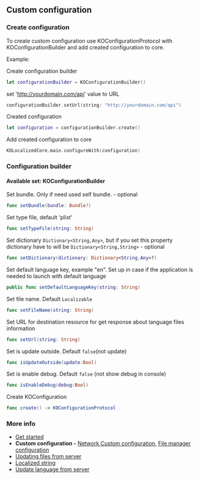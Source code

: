 ## Custom configuration

### Create configuration

To create custom configuration use KOConfigurationProtocol with  KOConfigurationBuilder
and add created configuration to core.

Example:

Create configuration builder
```swift
let configurationBuilder = KOConfigurationBuilder()
```
set 'http://yourdomain.com/api' value to URL
```swift
configurationBuilder.setUrl(string: "http://yourdomain.com/api")
```
Created configuration
```swift
let configuration = configurationBuilder.create()
```
Add created configuration to core
```swift
KOLocalizedCore.main.configureWith(configuration)
```
### Configuration builder
#### Available set: KOConfigurationBuilder

Set bundle. Only if need used self bundle.  - optional
```swift
func setBundle(bundle: Bundle?)
```
Set type file, default 'plist'
```swift
func setTypeFile(string: String)
```
Set dictionary ```Dictionary<String,Any>```, but if you set this property dictionary have to will be  ```Dictionary<String,String>``` - optional
```swift
func setDictionary(dictionary: Dictionary<String,Any>?)
```
Set default language key, example "en".  Set up in case if the application is needed to launch with default language
```swift
public func setDefaultLanguageKey(string: String)
```
Set file name. Default  ```Localizable```
 ```swift
func setFileName(string: String)
```
Set URL for destination resource for get response about language files information
```swift
func setUrl(string: String)
```
Set is update outside. Default  ```false```(not update)
```swift
func isUpdateOutside(update:Bool)
```
Set is enable debug. Default ```false``` (not show debug in console)
```swift
func isEnableDebug(debug:Bool)
```
Create KOConfiguration
```swift
func create() -> KOConfigurationProtocol
```
  ### More info 
  - [Get started](/Documentation/GetStarted.md)
  - **Custom configuration -** [Network Custom configuration](/Documentation/NetworkCustomConfiguration.md),  [File manager configuration](/Documentation/FileManagerConfiguration.md)
  - [Updating files from server](/Documentation/UpdatingFromServer.md)
  - [Localized string](/Documentation/LocalizedString.md)
  - [Update language from server](/Documentation/UpdateLanguageFromServer.md)
